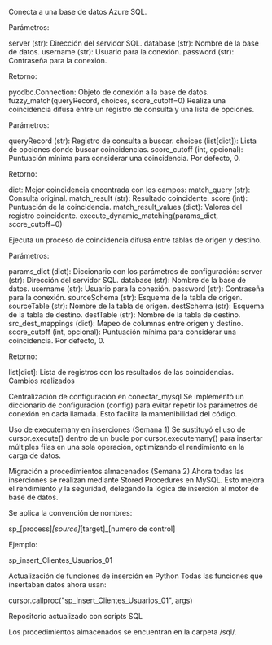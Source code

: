 Conecta a una base de datos Azure SQL.

Parámetros:

server (str): Dirección del servidor SQL.
database (str): Nombre de la base de datos.
username (str): Usuario para la conexión.
password (str): Contraseña para la conexión.

Retorno:

pyodbc.Connection: Objeto de conexión a la base de datos.
fuzzy_match(queryRecord, choices, score_cutoff=0)
Realiza una coincidencia difusa entre un registro de consulta y una lista de opciones.

Parámetros:

queryRecord (str): Registro de consulta a buscar.
choices (list[dict]): Lista de opciones donde buscar coincidencias.
score_cutoff (int, opcional): Puntuación mínima para considerar una coincidencia. Por defecto, 0.

Retorno:

dict: Mejor coincidencia encontrada con los campos:
match_query (str): Consulta original.
match_result (str): Resultado coincidente.
score (int): Puntuación de la coincidencia.
match_result_values (dict): Valores del registro coincidente.
execute_dynamic_matching(params_dict, score_cutoff=0)

Ejecuta un proceso de coincidencia difusa entre tablas de origen y destino.

Parámetros:

params_dict (dict): Diccionario con los parámetros de configuración:
server (str): Dirección del servidor SQL.
database (str): Nombre de la base de datos.
username (str): Usuario para la conexión.
password (str): Contraseña para la conexión.
sourceSchema (str): Esquema de la tabla de origen.
sourceTable (str): Nombre de la tabla de origen.
destSchema (str): Esquema de la tabla de destino.
destTable (str): Nombre de la tabla de destino.
src_dest_mappings (dict): Mapeo de columnas entre origen y destino.
score_cutoff (int, opcional): Puntuación mínima para considerar una coincidencia. Por defecto, 0.

Retorno:

list[dict]: Lista de registros con los resultados de las coincidencias.
Cambios realizados

Centralización de configuración en conectar_mysql
Se implementó un diccionario de configuración (config) para evitar repetir los parámetros de conexión en cada llamada. Esto facilita la mantenibilidad del código.

Uso de executemany en inserciones (Semana 1)
Se sustituyó el uso de cursor.execute() dentro de un bucle por cursor.executemany() para insertar múltiples filas en una sola operación, optimizando el rendimiento en la carga de datos.

Migración a procedimientos almacenados (Semana 2)
Ahora todas las inserciones se realizan mediante Stored Procedures en MySQL.
Esto mejora el rendimiento y la seguridad, delegando la lógica de inserción al motor de base de datos.

Se aplica la convención de nombres:

sp_[process]_[source]_[target]_[numero de control]


Ejemplo:

sp_insert_Clientes_Usuarios_01


Actualización de funciones de inserción en Python
Todas las funciones que insertaban datos ahora usan:

cursor.callproc("sp_insert_Clientes_Usuarios_01", args)


Repositorio actualizado con scripts SQL

Los procedimientos almacenados se encuentran en la carpeta /sql/.

